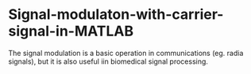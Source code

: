 # Signal-modulaton-with-carrier-signal-in-MATLAB
The signal modulation is a basic operation in communications (eg. radia signals), but it is also useful iin biomedical signal processing.

